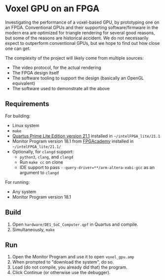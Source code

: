 # Voxel GPU on an FPGA
Investigating the performance of a voxel-based GPU, by prototyping one on an FPGA. Conventional GPUs and their supporting software/firmware in the modern era are optimized for triangle rendering for several good reasons, but some of the reasons are historical accident. We do not necessarily expect to outperform conventional GPUs, but we hope to find out how close one can get.

The complexity of the project will likely come from multiple sources:
- The video protocol, for the actual rendering
- The FPGA design itself
- The software tooling to support the design (basically an OpenGL equivalent)
- The software used to demonstrate all the above

## Requirements
For building:
- Linux system
- `make`
- [Quartus Prime Lite Edition version 21.1](https://www.intel.com/content/www/us/en/software-kit/684215/intel-quartus-prime-lite-edition-design-software-version-21-1-for-linux.html) installed in `~/intelFPGA_lite/21.1`
- Monitor Program version 18.1 from [FPGAcademy](https://fpgacademy.org/tools.html) installed in `~/intelFPGA_lite/21.1/`
- Optionally, for `clangd` support:
	- `python3`, `clang`, and `clangd`
	- Run `make cc` on clone
	- IDE support to pass `--query-driver=**/arm-altera-eabi-gcc` as an argument to `clangd`

For running:
- Any system
- Monitor Program version 18.1

## Build
1. Open `hardware/DE1_SoC_Computer.qpf` in Quartus and compile.
1. Simultaneously, `make`

## Run
1. Open the Monitor Program and use it to open `voxel_gpu.amp`
1. When prompted to "download the system", do so.
1. Load (do not compile, you already did that) the program.
1. Click Continue (or otherwise use the debugger).
